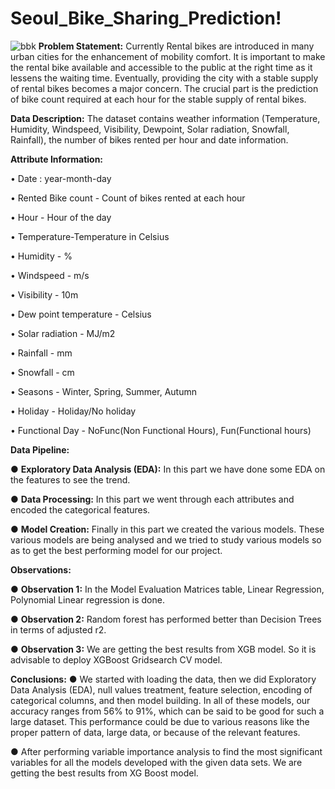 # Seoul_Bike_Sharing_Prediction!
![bbk](https://user-images.githubusercontent.com/113902042/211993290-73f15f51-6b83-4822-89f9-220704079ecf.jpg)
**Problem Statement:**
Currently Rental bikes are introduced in many urban cities for the enhancement of mobility comfort. It is important to make the rental bike available and accessible to the public at the right time as it lessens the waiting time. Eventually, providing the city with a stable supply of rental bikes becomes a major concern. The crucial part is the prediction of bike count required at each hour for the stable supply of rental bikes.

**Data Description:**
The dataset contains weather information (Temperature, Humidity, Windspeed, Visibility, Dewpoint, Solar radiation, Snowfall, Rainfall), the number of bikes rented per hour and date information.

**Attribute Information:**

• Date : year-month-day

• Rented Bike count - Count of bikes rented at each hour

• Hour - Hour of the day

• Temperature-Temperature in Celsius

• Humidity - %

• Windspeed - m/s

• Visibility - 10m

• Dew point temperature - Celsius

• Solar radiation - MJ/m2

• Rainfall - mm

• Snowfall - cm

• Seasons - Winter, Spring, Summer, Autumn

• Holiday - Holiday/No holiday

• Functional Day - NoFunc(Non Functional Hours), Fun(Functional hours)

**Data Pipeline:**

● **Exploratory Data Analysis (EDA):** In this part we have done some EDA on the features to see the trend.

● **Data Processing:** In this part we went through each attributes and encoded the categorical features.

● **Model Creation:** Finally in this part we created the various models. These various models are being analysed and we tried to study various models so as to get the best performing model for our project.

**Observations:**

● **Observation 1:** In the Model Evaluation Matrices table, Linear Regression, Polynomial Linear regression is done.

● **Observation 2:** Random forest has performed better than Decision Trees in terms of adjusted r2.

● **Observation 3:** We are getting the best results from XGB model. So it is advisable to deploy XGBoost Gridsearch CV model.

**Conclusions:**
● We started with loading the data, then we did Exploratory Data Analysis (EDA), null values treatment, feature selection, encoding of categorical columns, and then model building. In all of these models, our accuracy ranges from 56% to 91%, which can be said to be good for such a large dataset. This performance could be due to various reasons like the proper pattern of data, large data, or because of the relevant features.

● After performing variable importance analysis to find the most significant variables for all the models developed with the given data sets. We are getting the best results from XG Boost model.
